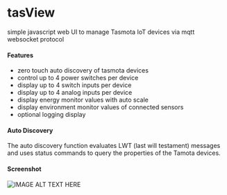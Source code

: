 # tasView
simple javascript web UI to manage Tasmota IoT devices via mqtt websocket protocol
#### Features
* zero touch auto discovery of tasmota devices
* control up to 4 power switches per device
* display up to 4 switch inputs per device
* display up to 4 analog inputs per device
* display energy monitor values with auto scale
* display environment monitor values of connected sensors
* optional logging display
#### Auto Discovery
The auto discovery function evaluates LWT (last will testament) messages and uses status commands to query the properties of the Tamota devices.
#### Screenshot
![IMAGE ALT TEXT HERE](http://www.dorstel.de/github/tasView.png)
